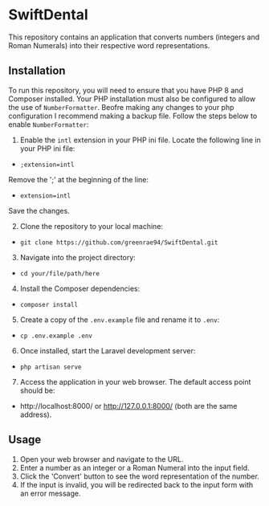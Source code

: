 # SwiftDental

This repository contains an application that converts numbers (integers and Roman Numerals) into their respective word representations.

## Installation

To run this repository, you will need to ensure that you have PHP 8 and Composer installed. Your PHP installation must also be configured to allow the use of `NumberFormatter`. Beofre making any changes to your php configuration I recommend making a backup file. Follow the steps below to enable `NumberFormatter`:

1. Enable the `intl` extension in your PHP ini file. Locate the following line in your PHP ini file:
- `;extension=intl`

Remove the ';' at the beginning of the line:
- `extension=intl`

Save the changes.

2. Clone the repository to your local machine:
- `git clone https://github.com/greenrae94/SwiftDental.git`


3. Navigate into the project directory:
- `cd your/file/path/here`

4. Install the Composer dependencies:
- `composer install`

5. Create a copy of the `.env.example` file and rename it to `.env`:
- `cp .env.example .env`


6. Once installed, start the Laravel development server:
- `php artisan serve`


7. Access the application in your web browser. The default access point should be:
- http://localhost:8000/ or http://127.0.0.1:8000/ (both are the same address).

## Usage

1. Open your web browser and navigate to the URL.
2. Enter a number as an integer or a Roman Numeral into the input field.
3. Click the 'Convert' button to see the word representation of the number.
4. If the input is invalid, you will be redirected back to the input form with an error message.
